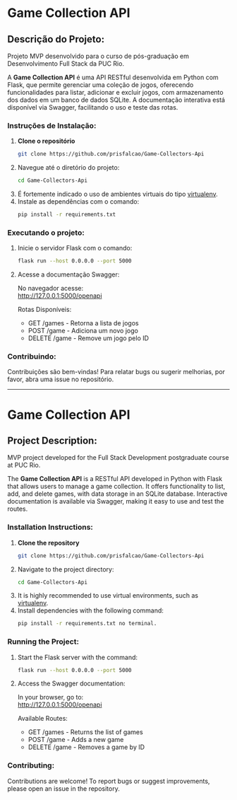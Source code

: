 # Game Collection API

## Descrição do Projeto:

Projeto MVP desenvolvido para o curso de pós-graduação em Desenvolvimento Full Stack da PUC Rio.

A **Game Collection API** é uma API RESTful desenvolvida em Python com Flask, que permite gerenciar uma coleção de jogos, oferecendo funcionalidades para listar, adicionar e excluir jogos, com armazenamento dos dados em um banco de dados SQLite. A documentação interativa está disponível via Swagger, facilitando o uso e teste das rotas.

### Instruções de Instalação:

1. **Clone o repositório**
   ```bash
   git clone https://github.com/prisfalcao/Game-Collectors-Api

2. Navegue até o diretório do projeto:
   ```bash
   cd Game-Collectors-Api

3. É fortemente indicado o uso de ambientes virtuais do tipo [virtualenv](https://virtualenv.pypa.io/en/latest/installation.html).
4. Instale as dependências com o comando:
   ```bash 
   pip install -r requirements.txt

### Executando o projeto:

1. Inicie o servidor Flask com o comando:
   ```bash 
   flask run --host 0.0.0.0 --port 5000

2. Acesse a documentação Swagger:  
   
    No navegador acesse:  
    http://127.0.0.1:5000/openapi
   
    Rotas Disponíveis:  
    * GET	/games - Retorna a lista de jogos  
    * POST	/game	- Adiciona um novo jogo  
    * DELETE	/game	- Remove um jogo pelo ID  

### Contribuindo: 
Contribuições são bem-vindas! Para relatar bugs ou sugerir melhorias, por favor, abra uma issue no repositório.

------------------------------------------------
# Game Collection API
## Project Description:
MVP project developed for the Full Stack Development postgraduate course at PUC Rio.

The **Game Collection API** is a RESTful API developed in Python with Flask that allows users to manage a game collection. It offers functionality to list, add, and delete games, with data storage in an SQLite database. Interactive documentation is available via Swagger, making it easy to use and test the routes.

### Installation Instructions:

1. **Clone the repository**
    ```bash
   git clone https://github.com/prisfalcao/Game-Collectors-Api  

2. Navigate to the project directory:
   ```bash
   cd Game-Collectors-Api

3. It is highly recommended to use virtual environments, such as [virtualenv](https://virtualenv.pypa.io/en/latest/installation.html).
4. Install dependencies with the following command:
   ```bash 
   pip install -r requirements.txt no terminal.

### Running the Project:
1. Start the Flask server with the command:
   ```bash 
   flask run --host 0.0.0.0 --port 5000

2. Access the Swagger documentation: 
   
    In your browser, go to:  
    http://127.0.0.1:5000/openapi
   
    Available Routes:  
    * GET	/games - Returns the list of games 
    * POST	/game - Adds a new game  
    * DELETE	/game	- Removes a game by ID 

### Contributing:
Contributions are welcome! To report bugs or suggest improvements, please open an issue in the repository.
